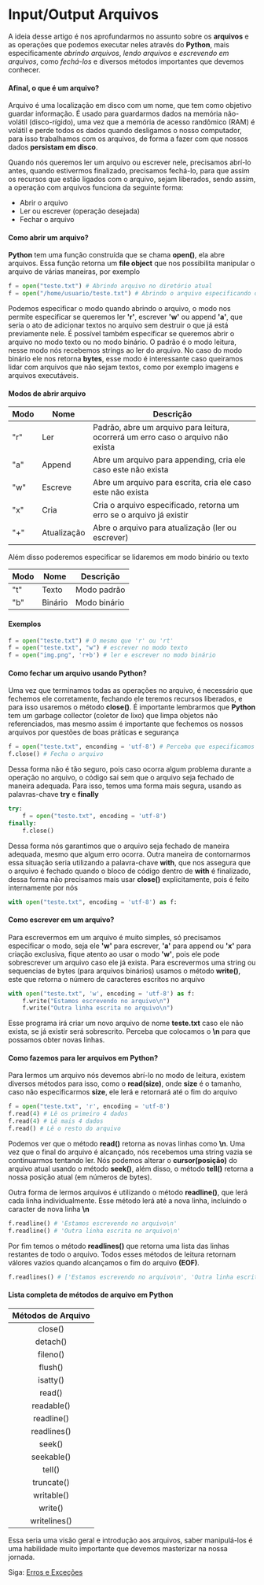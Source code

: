 # Input/Output Arquivos

A ideia desse artigo é nos aprofundarmos no assunto sobre os **arquivos** e as operações que podemos executar neles através do **Python**, mais especificamente *abrindo arquivos*, *lendo arquivos* e *escrevendo em arquivos*, como *fechá-los* e diversos métodos importantes que devemos conhecer.

#### Afinal, o que é um arquivo?

Arquivo é uma localização em disco com um nome, que tem como objetivo guardar informação. É usado para guardarmos dados na memória não-volátil (disco-rígido), uma vez que a memória de acesso randômico (RAM) é volátil e perde todos os dados quando desligamos o nosso computador, para isso trabalhamos com os arquivos, de forma a fazer com que nossos dados **persistam em disco**.

Quando nós queremos ler um arquivo ou escrever nele, precisamos abrí-lo antes, quando estivermos finalizado, precisamos fechá-lo, para que assim os recursos que estão ligados com o arquivo, sejam liberados, sendo assim, a operação com arquivos funciona da seguinte forma:

- Abrir o arquivo
- Ler ou escrever (operação desejada)
- Fechar o arquivo

#### Como abrir um arquivo?

**Python** tem uma função construída que se chama **open()**, ela abre arquivos. Essa função retorna um **file object** que nos possibilita manipular o arquivo de várias maneiras, por exemplo

```python
f = open("teste.txt") # Abrindo arquivo no diretório atual
f = open("/home/usuario/teste.txt") # Abrindo o arquivo especificando o seu caminho completo (full path)
```

Podemos especificar o modo quando abrindo o arquivo, o modo nos permite especificar se queremos ler **'r'**, escrever **'w'** ou append **'a'**, que seria o ato de adicionar textos no arquivo sem destruir o que já está previamente nele. É possível também especificar se queremos abrir o arquivo no modo texto ou no modo binário. O padrão é o modo leitura, nesse modo nós recebemos strings ao ler do arquivo. No caso do modo binário ele nos retorna **bytes**, esse modo é interessante caso queiramos lidar com arquivos que não sejam textos, como por exemplo imagens e arquivos executáveis.

#### Modos de abrir arquivo

| Modo | Nome        | Descrição                                                                        |
|------|-------------|----------------------------------------------------------------------------------|
| "r"  | Ler         | Padrão, abre um arquivo para leitura, ocorrerá um erro caso o arquivo não exista |
| "a"  | Append      | Abre um arquivo para appending, cria ele caso este não exista                    |
| "w"  | Escreve     | Abre um arquivo para escrita, cria ele caso este não exista                      |
| "x"  | Cria        | Cria o arquivo especificado, retorna um erro se o arquivo já existir             |
| "+"  | Atualização | Abre o arquivo para atualização (ler ou escrever)                                |

Além disso poderemos especificar se lidaremos em modo binário ou texto

| Modo | Nome    | Descrição    |
|------|---------|--------------|
| "t"  | Texto   | Modo padrão  |
| "b"  | Binário | Modo binário |

#### Exemplos

```python
f = open("teste.txt") # O mesmo que 'r' ou 'rt'
f = open("teste.txt", "w") # escrever no modo texto
f = open("img.png", 'r+b') # ler e escrever no modo binário
```

#### Como fechar um arquivo usando Python?

Uma vez que terminamos todas as operações no arquivo, é necessário que fechemos ele corretamente, fechando ele teremos recursos liberados, e para isso usaremos o método **close()**. É importante lembrarmos que **Python** tem um garbage collector (coletor de lixo) que limpa objetos não referenciados, mas mesmo assim é importante que fechemos os nossos arquivos por questões de boas práticas e segurança

```python
f = open("teste.txt", enconding = 'utf-8') # Perceba que especificamos o modo de encoding para 'utf-8' para evitarmos conflitos, uma vez que cada sistema tem um modo padrão de codificar, sendo windows o 'cp1252' e linux 'utf-8'
f.close() # Fecha o arquivo
```

Dessa forma não é tão seguro, pois caso ocorra algum problema durante a operação no arquivo, o código sai sem que o arquivo seja fechado de maneira adequada. Para isso, temos uma forma mais segura, usando as palavras-chave **try** e **finally**

```python
try:
    f = open("teste.txt", encoding = 'utf-8')
finally:
    f.close()
```

Dessa forma nós garantimos que o arquivo seja fechado de maneira adequada, mesmo que algum erro ocorra. Outra maneira de contornarmos essa situação seria utilizando a palavra-chave **with**, que nos assegura que o arquivo é fechado quando o bloco de código dentro de **with** é finalizado, dessa forma não precisamos mais usar **close()** explicitamente, pois é feito internamente por nós

```python
with open("teste.txt", encoding = 'utf-8') as f:
```

#### Como escrever em um arquivo?

Para escrevermos em um arquivo é muito simples, só precisamos especificar o modo, seja ele **'w'** para escrever, **'a'** para append ou **'x'** para criação exclusiva, fique atento ao usar o modo **'w'**, pois ele pode sobrescrever um arquivo caso ele já exista. Para escrevermos uma string ou sequencias de bytes (para arquivos binários) usamos o método **write()**, este que retorna o número de caracteres escritos no arquivo

```python
with open("teste.txt", 'w', encoding = 'utf-8') as f:
    f.write("Estamos escrevendo no arquivo\n")
    f.write("Outra linha escrita no arquivo\n")
```

Esse programa irá criar um novo arquivo de nome **teste.txt** caso ele não exista, se já existir será sobrescrito. Perceba que colocamos o **\n** para que possamos obter novas linhas.

#### Como fazemos para ler arquivos em Python?

Para lermos um arquivo nós devemos abrí-lo no modo de leitura, existem diversos métodos para isso, como o **read(size)**, onde **size** é o tamanho, caso não especificarmos **size**, ele lerá e retornará até o fim do arquivo

```python
f = open("teste.txt", 'r', encoding = 'utf-8')
f.read(4) # Lê os primeiro 4 dados 
f.read(4) # Lê mais 4 dados
f.read() # Lê o resto do arquivo
```

Podemos ver que o método **read()** retorna as novas linhas como **\n**. Uma vez que o final do arquivo é alcançado, nós recebemos uma string vazia se continuarmos tentando ler. Nós podemos alterar o **cursor(posição)** do arquivo atual usando o método **seek()**, além disso, o método **tell()** retorna a nossa posição atual (em números de bytes). 

Outra forma de lermos arquivos é utilizando o método **readline()**, que lerá cada linha individualmente. Esse método lerá até a nova linha, incluindo o caracter de nova linha **\n**

```python
f.readline() # 'Estamos escrevendo no arquivo\n'
f.readline() # 'Outra linha escrita no arquivo\n'
```

Por fim temos o método **readlines()** que retorna uma lista das linhas restantes de todo o arquivo. Todos esses métodos de leitura retornam válores vazios quando alcançamos o fim do arquivo **(EOF)**.

```python
f.readlines() # ['Estamos escrevendo no arquivo\n', 'Outra linha escrita no arquivo\n']
```

#### Lista completa de métodos de arquivo em Python

| Métodos de Arquivo |
|:--------------------:|
| close()            |
| detach()           |
| fileno()           |
| flush()            |
| isatty()           |
| read()             |
| readable()         |
| readline()         |
| readlines()        |
| seek()             |
| seekable()         |
| tell()             |
| truncate()         |
| writable()         |
| write()            |
| writelines()       |

Essa seria uma visão geral e introdução aos arquivos, saber manipulá-los é uma habilidade muito importante que devemos masterizar na nossa jornada.

Siga: [Erros e Exceções](https://github.com/the-akira/Python-Iluminado/blob/master/Capitulos/20.ErrosExce%C3%A7%C3%B5es.md)
